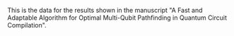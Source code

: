 This is the data for the results shown in the manuscript "A Fast and Adaptable Algorithm for Optimal Multi-Qubit Pathfinding in Quantum Circuit Compilation".
